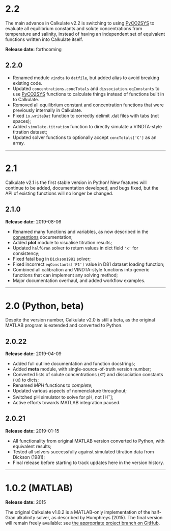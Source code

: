 # 2.2

The main advance in Calkulate v2.2 is switching to using [PyCO2SYS](https://github.com/mvdh7/PyCO2SYS) to evaluate all equilibrium constants and solute concentrations from temperature and salinity, instead of having an independent set of equivalent functions written into Calkulate itself.

**Release date:** forthcoming

## 2.2.0

  * Renamed module `vindta` to `datfile`, but added alias to avoid breaking existing code.
  * Updated `concentrations.concTotals` and `dissociation.eqConstants` to use [PyCO2SYS](https://github.com/mvdh7/PyCO2SYS) functions to calculate things instead of functions built in to Calkulate.
  * Removed all equilibrium constant and concentration functions that were previously internally in Calkulate.
  * Fixed `io.writeDat` function to correctly delimit .dat files with tabs (not spaces);
  * Added `simulate.titration` function to directly simulate a VINDTA-style titration dataset;
  * Updated solver functions to optionally accept `concTotals['C']` as an array.

---

# 2.1

Calkulate v2.1 is the first stable version in Python! New features will continue to be added, documentation developed, and bugs fixed, but the API of existing functions will no longer be changed.

## 2.1.0

**Release date:** 2019-08-06

  * Renamed many functions and variables, as now described in the [conventions](../conventions) documentation;
  * Added **plot** module to visualise titration results;
  * Updated `halfGran` solver to return values in dict field `'x'` for consistency;
  * Fixed fatal bug in `Dickson1981` solver;
  * Fixed incorrect `eqConstants['P1']` value in D81 dataset loading function;
  * Combined all calibration and VINDTA-style functions into generic functions that can implement any solving method;
  * Major documentation overhaul, and added workflow examples.

---

# 2.0 (Python, beta)

Despite the version number, Calkulate v2.0 is still a beta, as the original MATLAB program is extended and converted to Python.

## 2.0.22

**Release date:** 2019-04-09

  * Added full outline documentation and function docstrings;
  * Added **meta** module, with single-source-of-truth version number;
  * Converted lists of solute concentrations (`XT`) and dissociation constants (`KX`) to dicts;
  * Renamed *MPH* functions to *complete*;
  * Updated various aspects of nomenclature throughout;
  * Switched pH simulator to solve for pH, not [H<sup>+</sup>];
  * Active efforts towards MATLAB integration paused.

## 2.0.21

**Release date:** 2019-01-15

  * All functionality from original MATLAB version converted to Python, with equivalent results;
  * Tested all solvers successfully against simulated titration data from Dickson (1981);
  * Final release before starting to track updates here in the version history.

---

# 1.0.2 (MATLAB)

**Release date:** 2015

The original Calkulate v1.0.2 is a MATLAB-only implementation of the half-Gran alkalinity solver, as described by Humphreys (2015). The final version will remain freely available: see [the appropriate project branch on GitHub](https://github.com/mvdh7/calkulate/tree/1.0.2).
